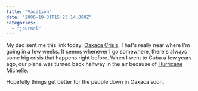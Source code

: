 ```yaml
---
title: "Vacation"
date: "2006-10-31T15:23:14.000Z"
categories: 
  - "journal"
---
```


My dad sent me this link today: [Oaxaca Crisis](http://www.swissinfo.org/eng/international/ticker/detail/Fox_sends_federal_police_to_Mexico_s_Oaxaca_crisis.html?siteSect=143&sid=7203253&cKey=1162075073000). That's really near where I'm going in a few weeks. It seems whenever I go somewhere, there's always some big crisis that happens right before. When I went to Cuba a few years ago, our plane was turned back halfway in the air because of [Hurricane Michelle](http://en.wikipedia.org/wiki/Hurricane_Michelle).

Hopefully things get better for the people down in Oaxaca soon.

